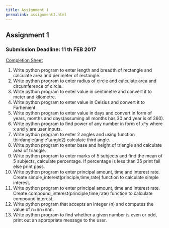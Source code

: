 ```yaml
---
title: Assignment 1
permalink: assignment1.html
---
```

## Assignment 1


### Submission Deadline: 11 th FEB 2017

[Completion Sheet](https://parulprogramminghub.github.io/completion_sheet/assignment1)

1. Write python program to enter length and breadth of rectangle and calculate area and perimeter of rectangle.
2. Write python program to enter radius of circle and calculate area and circumference of circle.
3. Write python program to enter value in centimetre and convert it to meter and kilometre.
4. Write python program to enter value in Celsius and convert it to Farhenient.
5. Write python program to enter value in days and convert in form of years, months and days(assuming all months has 30 and year is of 360).
6. Write python program to find power of any number in form of x^y where x and y are user inputs.
7. Write python program to enter 2 angles and using function thirdangle(angle1,angle2) calculate third angle.
8. Write python program to enter base and height of triangle and calculate area of  triangle.
9. Write python program to enter marks of 5 subjects and find the mean of 5 subjects, calculate percentage. If percentage is less than 35 print fail else print pass.
10. Write python program to enter principal amount, time and interest rate. Create simple_interest(principle,time,rate) function to calculate simple interest.
11. Write python program to enter principal amount, time and interest rate. Create compound_interest(principle,time,rate) function to calculate compound interest.
12. Write python program that accepts an integer (n) and computes the value of
n+nn+nnn.
13. Write python program to find whether a given number is even or odd, print out an appropriate message to the user.


